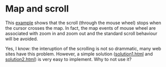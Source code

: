 <h1>Map and scroll</h1>
<p>This <a href="https://cdn.rawgit.com/pafavero/map-scroll/master/index.html">example</a> shows that the scroll (through the mouse wheel) stops when the cursor crosses the map. In fact, the map events of mouse wheel are associated with zoom in and zoom out and the standard scroll behaviour will be avoided.</p>
<p>Yes, I know: the interuption of the scrolling is not so drammatic, many web sites have this problem. However, a simple solution (<a href="https://cdn.rawgit.com/pafavero/map-scroll/master/solution1.html">solution1.html</a> and <a  href="https://cdn.rawgit.com/pafavero/map-scroll/master/solution2.html">solution2.html</a>) is very easy to implement. Why to not use it?</p>
